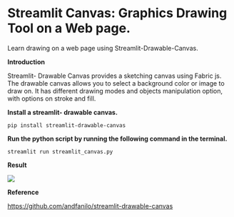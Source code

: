 # Streamlit Canvas: Graphics Drawing Tool on a Web page.

Learn drawing on a web page using Streamlit-Drawable-Canvas.

**Introduction**

Streamlit- Drawable Canvas provides a sketching canvas using Fabric js. The drawable canvas allows you to select a background color or image to draw on. It has different drawing modes and objects manipulation option, with options on stroke and fill.


**Install a streamlit- drawable canvas.**

```
pip install streamlit-drawable-canvas
```

**Run the python script by running the following command in the terminal.**

```
streamlit run streamlit_canvas.py
```

**Result**

![](https://github.com/poojatambe/Streamlit_Canvas/blob/main/canvas.gif)

**Reference**

https://github.com/andfanilo/streamlit-drawable-canvas

 
